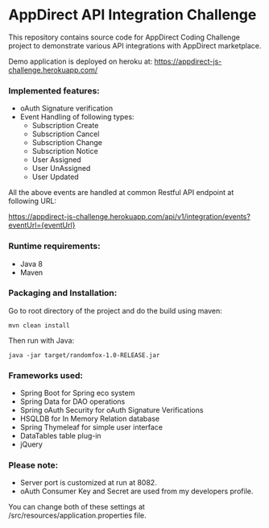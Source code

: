 # AppDirect API Integration Challenge


This repository contains source code for AppDirect Coding Challenge project to demonstrate various API integrations with AppDirect marketplace.

Demo application is deployed on heroku at: https://appdirect-js-challenge.herokuapp.com/

### Implemented features:
* oAuth Signature verification
* Event Handling of following types:
  * Subscription Create
  * Subscription Cancel
  * Subscription Change
  * Subscription Notice
  * User Assigned
  * User UnAssigned
  * User Updated

All the above events are handled at common Restful API endpoint at following URL:

https://appdirect-js-challenge.herokuapp.com/api/v1/integration/events?eventUrl={eventUrl}

### Runtime requirements:
* Java 8
* Maven

### Packaging and Installation:

Go to root directory of the project and do the build using maven: 

    mvn clean install
  
Then run with Java:
  
    java -jar target/randomfox-1.0-RELEASE.jar
 

### Frameworks used:
* Spring Boot for Spring eco system
* Spring Data for DAO operations 
* Spring oAuth Security for oAuth Signature Verifications
* HSQLDB for In Memory Relation database
* Spring Thymeleaf for simple user interface
* DataTables table plug-in
* jQuery


### Please note:
* Server port is customized at run at 8082.
* oAuth Consumer Key and Secret are used from my developers profile.

You can change both of these settings at /src/resources/application.properties file.


